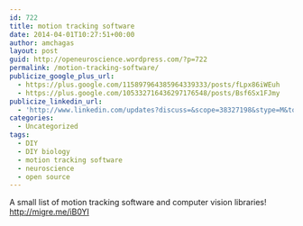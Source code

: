 ```yaml
---
id: 722
title: motion tracking software
date: 2014-04-01T10:27:51+00:00
author: amchagas
layout: post
guid: http://openeuroscience.wordpress.com/?p=722
permalink: /motion-tracking-software/
publicize_google_plus_url:
  - https://plus.google.com/115897964385964339333/posts/fLpx86iWEuh
  - https://plus.google.com/105332716436297176548/posts/Bsf6Sx1FJmy
publicize_linkedin_url:
  - 'http://www.linkedin.com/updates?discuss=&scope=38327198&stype=M&topic=5856693212223143936&type=U&a=beMk'
categories:
  - Uncategorized
tags:
  - DIY
  - DIY biology
  - motion tracking software
  - neuroscience
  - open source
---
```

<span class="userContent">A small list of motion tracking software and computer vision libraries!<br /> <a href="http://migre.me/iB0YI" target="_blank" rel="nofollow nofollow">http://migre.me/iB0YI</a></span>